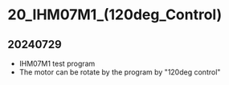 # 20_IHM07M1_(120deg_Control)
## 20240729
- IHM07M1 test program
- The motor can be rotate by the program by "120deg control"